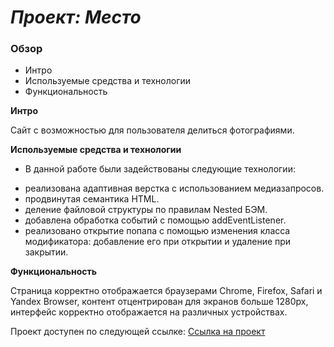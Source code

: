 # _Проект: Место_

### Обзор
* Интро
* Используемые средства и технологии
* Функциональность

**Интро**

Сайт с возможностью для пользователя делиться фотографиями.

**Используемые средства и технологии**

* В данной работе были задействованы следующие технологии:
 - реализована адаптивная верстка с использованием медиазапросов.
 - продвинутая семантика HTML.
 - деление файловой структуры по правилам Nested БЭМ.
 - добавлена обработка событий с помощью addEventListener.
 - реализовано открытие попапа с помощью изменения класса модификатора: добавление его при открытии и удаление при закрытии.

**Функциональность**

Страница корректно отображается браузерами Chrome, Firefox,  Safari  и Yandex Browser, контент отцентрирован для экранов больше 1280px, интерфейс корректно отображается на различных устройствах.

Проект доступен по следующей ссылке: [Ссылка на проект](https://anastasiamoiseeva0.github.io/mesto/)